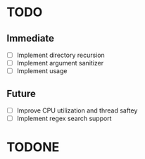 # TODO

## Immediate
- [ ] Implement directory recursion
- [ ] Implement argument sanitizer
- [ ] Implement usage
## Future
- [ ] Improve CPU utilization and thread saftey
- [ ] Implement regex search support

# TODONE
